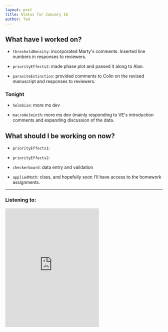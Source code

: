 ```yaml
---
layout: post 
title: Status for January 16 
author: Tad
---
```

 
## What have I worked on?
 
* `thresholdDensity`: incorporated Marty's comments. Inserted line numbers in responses to reviewers. 

* `priorityEffects2`: made phase plot and passed it along to Alan. 

* `parasiteExtinction`: provided comments to Colin on the revised manuscript and responses to reviewers. 




### Tonight 

* `helmSize`: more ms dev

* `macroHelminth`: more ms dev (mainly responding to VE's introduction comments and expanding discussion of the data.


  
## What should I be working on now? 

* `priorityEffects1`: 

* `priorityEffects2`: 

* `checkerboard`: data entry and validation

* `appliedMath`: class, and hopefully soon I'll have access to the homework assignments. 


 
 
--- 
 
### Listening to: 
 <iframe src='https://embed.spotify.com/?uri=spotify%3Atrack%3A7ofZgS5xDW0XodfjaXWvZG' width='300' height='380' frameborder='0' allowtransparency='true'></iframe> 
 <i class='fa fa-code' style='color:pink'></i> 
